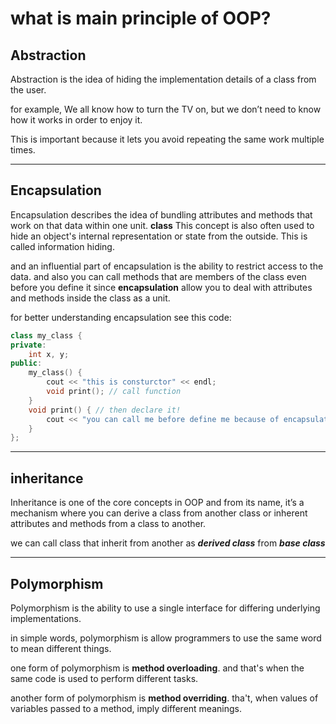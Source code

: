 # what is main principle of OOP?

## Abstraction
Abstraction is the idea of hiding the implementation details of a class from the user.

for example, We all know how to turn the TV on, but we don’t need to know how it works in order to enjoy it. 

This is important because it lets you avoid repeating the same work multiple times.

---

## Encapsulation
Encapsulation describes the idea of bundling attributes and methods that work on that data within one unit. **class**
This concept is also often used to hide an object's internal representation or state from the outside. This is called information hiding. 

and an influential part of encapsulation is the ability to restrict access to the data. and also you can call methods that are members of the class even before you define it since **encapsulation** allow you to deal with attributes and methods inside the class as a unit.

for better understanding encapsulation see this code:  
```cpp
class my_class {
private:
	int x, y;
public:
	my_class() {
		cout << "this is consturctor" << endl;
		void print(); // call function 
	}
	void print() { // then declare it! 
		cout << "you can call me before define me because of encapsulation" << endl;
	}
};
```

---
## inheritance

Inheritance is one of the core concepts in OOP and from its name, it’s a mechanism where you can derive a class from another class or inherent attributes and methods from a class to another.

we can call class that inherit from another as ***derived class*** from ***base class***

---
## Polymorphism
Polymorphism is the ability to use a single interface for differing underlying implementations.

in simple words, polymorphism is allow programmers to use the same word to mean different things.

one form of polymorphism is **method overloading**.
and that's when the same code is used to perform different tasks.

another form of polymorphism is **method overriding**.
tha't, when values of variables passed to a method, imply different meanings.

